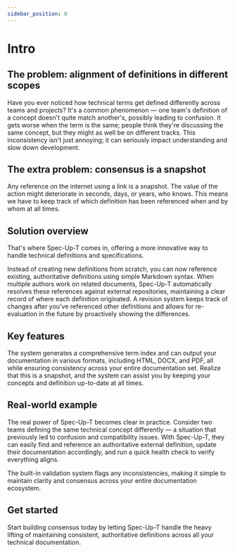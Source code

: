 ```yaml
---
sidebar_position: 0
---
```


# Intro

## The problem: alignment of definitions in different scopes

Have you ever noticed how technical terms get defined differently across teams and projects? It's a common phenomenon — one team's definition of a concept doesn't quite match another's, possibly leading to confusion. It gets worse when the term is the same; people think they're discussing the same concept, but they might as well be on different tracks.
This inconsistency isn't just annoying; it can seriously impact understanding and slow down development.

## The extra problem: consensus is a snapshot
Any reference on the internet using a link is a snapshot. The value of the action might deteriorate in seconds, days, or years, who knows.
This means we have to keep track of which definition has been referenced when and by whom at all times.

## Solution overview

That's where Spec-Up-T comes in, offering a more innovative way to handle technical definitions and specifications.

Instead of creating new definitions from scratch, you can now reference existing, authoritative definitions using simple Markdown syntax. When multiple authors work on related documents, Spec-Up-T automatically resolves these references against external repositories, maintaining a clear record of where each definition originated. A revision system keeps track of changes after you've referenced other definitions and allows for re-evaluation in the future by proactively showing the differences. 

## Key features

The system generates a comprehensive term index and can output your documentation in various formats, including HTML, DOCX, and PDF, all while ensuring consistency across your entire documentation set. Realize that this is a snapshot, and the system can assist you by keeping your concepts and definition up-to-date at all times.

## Real-world example

The real power of Spec-Up-T becomes clear in practice. Consider two teams defining the same technical concept differently — a situation that previously led to confusion and compatibility issues. With Spec-Up-T, they can easily find and reference an authoritative external definition, update their documentation accordingly, and run a quick health check to verify everything aligns.

The built-in validation system flags any inconsistencies, making it simple to maintain clarity and consensus across your entire documentation ecosystem.

## Get started

Start building consensus today by letting Spec-Up-T handle the heavy lifting of maintaining consistent, authoritative definitions across all your technical documentation.
